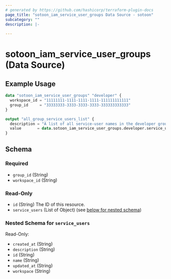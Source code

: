 ```yaml
---
# generated by https://github.com/hashicorp/terraform-plugin-docs
page_title: "sotoon_iam_service_user_groups Data Source - sotoon"
subcategory: ""
description: |-
  
---
```


# sotoon_iam_service_user_groups (Data Source)



## Example Usage

```terraform
data "sotoon_iam_service_user_groups" "developer" {
  workspace_id = "11111111-1111-1111-1111-111111111111"
  group_id     = "33333333-3333-3333-3333-333333333333"
}

output "all_group_service_users_list" {
  description = "A list of all service-user names in the developer group."
  value       = data.sotoon_iam_service_user_groups.developer.service_users.*.name
}
```

<!-- schema generated by tfplugindocs -->
## Schema

### Required

- `group_id` (String)
- `workspace_id` (String)

### Read-Only

- `id` (String) The ID of this resource.
- `service_users` (List of Object) (see [below for nested schema](#nestedatt--service_users))

<a id="nestedatt--service_users"></a>
### Nested Schema for `service_users`

Read-Only:

- `created_at` (String)
- `description` (String)
- `id` (String)
- `name` (String)
- `updated_at` (String)
- `workspace` (String)
